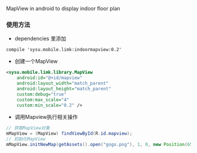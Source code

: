 MapView in android to display indoor floor plan

### 使用方法
- dependencies 里添加
```
compile 'sysu.mobile.limk:indoormapview:0.2'
```

- 创建一个MapView
```xml
<sysu.mobile.limk.library.MapView
    android:id="@+id/mapview"
    android:layout_width="match_parent"
    android:layout_height="match_parent"
    custom:debug="true"
    custom:max_scale="4"
    custom:min_scale="0.2" />
```

- 调用Mapview执行相关操作
```Java
// 获取MapView对象
mMapView = (MapView) findViewById(R.id.mapview);
// 初始化MapView
mMapView.initNewMap(getAssets().open("gogo.png"), 1, 0, new Position(652, 684));
```